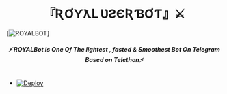 <h1 align="center">
<b> 『ƦƠƳƛԼ ƲƧЄƦƁƠƬ』⚔️ </b>
</h1>

[![ROYALBOT](https://te.legra.ph/file/a46f36d88126d2ef5a9db.jpg)]

<h6 align="center">
  <b>⚡ ROYALBot Is One Of The lightest , fasted & Smoothest Bot On Telegram Based on Telethon⚡</b>
</h6>

- [![Deploy](https://te.legra.ph/file/ae75fa2fa5162df47264d.jpg)](https://heroku.com/deploy/)
